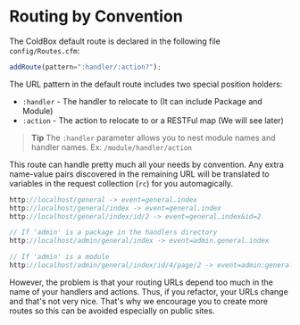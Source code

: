 # Routing by Convention

The ColdBox default route is declared in the following file `config/Routes.cfm`:

```js
addRoute(pattern=":handler/:action?");
```

The URL pattern in the default route includes two special position holders:

* `:handler` - The handler to relocate to \(It can include Package and Module\)
* `:action` - The action to relocate to or a RESTFul map \(We will see later\)

> **Tip** The `:handler` parameter allows you to nest module names and handler names. Ex: `/module/handler/action`

This route can handle pretty much all your needs by convention.  Any extra name-value pairs discovered in the remaining URL will be translated to variables in the request collection (`rc`) for you automagically.

```js
http://localhost/general -> event=general.index
http://localhost/general/index -> event=general.index
http://localhost/general/index/id/2 -> event=general.index&id=2

// If 'admin' is a package in the handlers directory
http://localhost/admin/general/index -> event=admin.general.index 

// If 'admin' is a module
http://localhost/admin/general/index/id/4/page/2 -> event=admin:general.index&id=4&page=2
```

However, the problem is that your routing URLs depend too much in the name of your handlers and actions. Thus, if you refactor, your URLs change and that's not very nice. That's why we encourage you to create more routes so this can be avoided especially on public sites.

